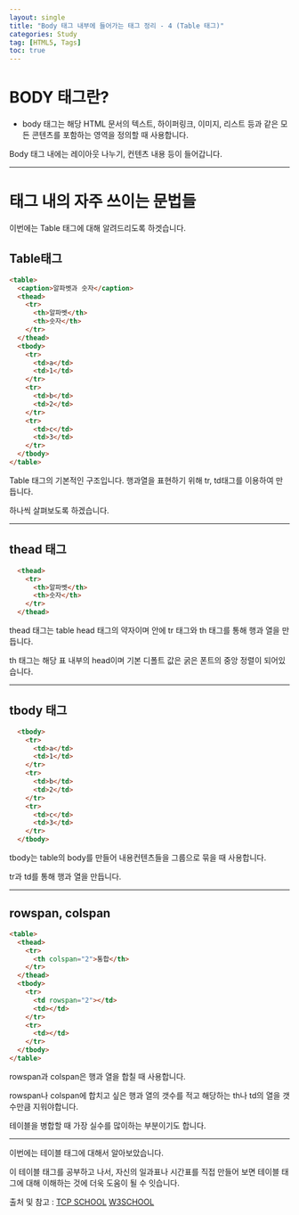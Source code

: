 ```yaml
---
layout: single
title: "Body 태그 내부에 들어가는 태그 정리 - 4 (Table 태그)"
categories: Study
tag: [HTML5, Tags]
toc: true
---
```



# BODY 태그란?
- body 태그는 해당 HTML 문서의 텍스트, 하이퍼링크, 이미지, 리스트 등과 같은 모든 콘텐츠를 포함하는 영역을 정의할 때 사용합니다.


Body 태그 내에는 레이아웃 나누기, 컨텐츠 내용 등이 들어갑니다.

---

# <Body> 태그 내의 자주 쓰이는 문법들

이번에는 Table 태그에 대해 알려드리도록 하겟습니다.

## Table태그

```html
<table>
  <caption>알파벳과 숫자</caption>
  <thead>
    <tr>
      <th>알파벳</th>
      <th>숫자</th>
    </tr>
  </thead>
  <tbody>
    <tr>
      <td>a</td>
      <td>1</td>
    </tr>
    <tr>
      <td>b</td>
      <td>2</td>
    </tr>
    <tr>
      <td>c</td>
      <td>3</td>
    </tr>
  </tbody>
</table>
```

Table 태그의 기본적인 구조입니다. 행과열을 표현하기 위해 tr, td태그를 이용하여 만듭니다.

하나씩 살펴보도록 하겠습니다.

---

## thead 태그
```html
  <thead>
    <tr>
      <th>알파벳</th>
      <th>숫자</th>
    </tr>
  </thead>
```
thead 태그는 table head 태그의 약자이며 안에 tr 태그와 th 태그를 통해 행과 열을 만듭니다.

th 태그는 해당 표 내부의 head이며 기본 디폴트 값은 굵은 폰트의 중앙 정렬이 되어있습니다.

---

## tbody 태그
```html
  <tbody>
    <tr>
      <td>a</td>
      <td>1</td>
    </tr>
    <tr>
      <td>b</td>
      <td>2</td>
    </tr>
    <tr>
      <td>c</td>
      <td>3</td>
    </tr>
  </tbody>
```

tbody는 table의 body를 만들어 내용컨텐츠들을 그룹으로 묶을 때 사용합니다.

tr과 td를 통해 행과 열을 만듭니다.


---

## rowspan, colspan
```html
<table>
  <thead>
    <tr>
      <th colspan="2">통합</th>
    </tr>
  </thead>
  <tbody>
    <tr>
      <td rowspan="2"></td>
      <td></td>
    </tr>
    <tr>
      <td></td>
    </tr>
  </tbody>
</table>
```

rowspan과 colspan은 행과 열을 합칠 때 사용합니다.

rowspan나 colspan에 합치고 싶은 행과 열의 갯수를 적고 해당하는 th나 td의 열을 갯수만큼 지워야합니다.

테이블을 병합할 때 가장 실수를 많이하는 부분이기도 합니다.

---

이번에는 테이블 태그에 대해서 알아보았습니다.

이 테이블 태그를 공부하고 나서, 자신의 일과표나 시간표를 직접 만들어 보면 테이블 태그에 대해 이해하는 것에 더욱 도움이 될 수 잇습니다.




출처 및 참고 :  [TCP SCHOOL](http://www.tcpschool.com/)  [W3SCHOOL](https://www.w3schools.com/)